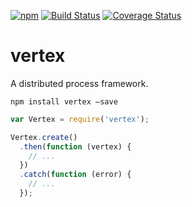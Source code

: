 [![npm](https://img.shields.io/npm/v/vertex.svg)](https://www.npmjs.com/package/vertex)
[![Build Status](https://travis-ci.org/nomilous/vertex.svg?branch=master)](https://travis-ci.org/nomilous/vertex)
[![Coverage Status](https://coveralls.io/repos/nomilous/vertex/badge.svg?branch=master&service=github)](https://coveralls.io/github/nomilous/vertex?branch=master)

vertex
======

A distributed process framework.

`npm install vertex —save`

```javascript
var Vertex = require('vertex');

Vertex.create()
  .then(function (vertex) {
    // ...
  })
  .catch(function (error) {
    // ...
  });
```

